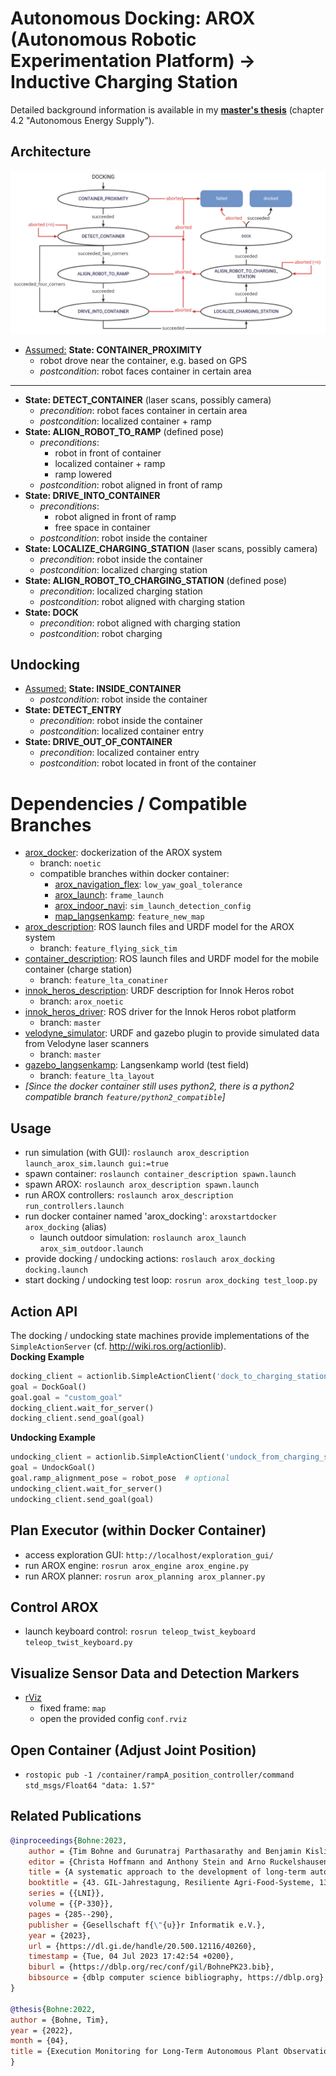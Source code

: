 # Autonomous Docking: AROX (Autonomous Robotic Experimentation Platform) -> Inductive Charging Station

Detailed background information is available in my [**master's thesis**](https://github.com/tbohne/msc) (chapter 4.2 "Autonomous Energy Supply").

## Architecture

![](docking_smach.png)

- <u>Assumed:</u> **State: CONTAINER_PROXIMITY**
    - robot drove near the container, e.g. based on GPS
    - *postcondition*: robot faces container in certain area
--------------------------------------------------------------------------
- **State: DETECT_CONTAINER** (laser scans, possibly camera)
    - *precondition*: robot faces container in certain area
    - *postcondition*: localized container + ramp
- **State: ALIGN_ROBOT_TO_RAMP** (defined pose)
    - *preconditions*: 
        - robot in front of container
        - localized container + ramp
        - ramp lowered
    - *postcondition*: robot aligned in front of ramp
- **State: DRIVE_INTO_CONTAINER**
    - *preconditions*:
        - robot aligned in front of ramp
        - free space in container
    - *postcondition*: robot inside the container
- **State: LOCALIZE_CHARGING_STATION** (laser scans, possibly camera)
    - *precondition*: robot inside the container
    - *postcondition*: localized charging station
- **State: ALIGN_ROBOT_TO_CHARGING_STATION** (defined pose)
    - *precondition*: localized charging station
    - *postcondition*: robot aligned with charging station
- **State: DOCK**
    - *precondition*: robot aligned with charging station
    - *postcondition*: robot charging

## Undocking

- <u>Assumed:</u> **State: INSIDE_CONTAINER**
    - *postcondition*: robot inside the container
- **State: DETECT_ENTRY**
    - *precondition*: robot inside the container
    - *postcondition*: localized container entry
- **State: DRIVE_OUT_OF_CONTAINER**
    - *precondition*: localized container entry
    - *postcondition*: robot located in front of the container

# Dependencies / Compatible Branches

- [arox_docker](https://git.ni.dfki.de/arox/arox_docker): dockerization of the AROX system
    - branch: `noetic`
    - compatible branches within docker container:
        - [arox_navigation_flex](https://git.ni.dfki.de/arox/arox_core/arox_navigation_flex): `low_yaw_goal_tolerance`
        - [arox_launch](https://git.ni.dfki.de/arox/arox_core/arox_launch): `frame_launch`
        - [arox_indoor_navi](https://git.ni.dfki.de/arox/arox_core/arox_indoor_navi): `sim_launch_detection_config`
        - [map_langsenkamp](https://git.ni.dfki.de/zla/map_langsenkamp): `feature_new_map`
- [arox_description](https://git.ni.dfki.de/arox/arox_core/arox_description): ROS launch files and URDF model for the AROX system
    - branch: `feature_flying_sick_tim`
- [container_description](https://git.ni.dfki.de/arox/container_description): ROS launch files and URDF model for the mobile container (charge station)
    - branch: `feature_lta_conatiner`
- [innok_heros_description](https://git.ni.dfki.de/arox/innok_heros/innok_heros_description): URDF description for Innok Heros robot
    - branch: `arox_noetic`
- [innok_heros_driver](https://git.ni.dfki.de/arox/innok_heros/innok_heros_driver): ROS driver for the Innok Heros robot platform
    - branch: `master`
- [velodyne_simulator](https://bitbucket.org/DataspeedInc/velodyne_simulator/src/master/): URDF and gazebo plugin to provide simulated data from Velodyne laser scanners
    - branch: `master`
- [gazebo_langsenkamp](https://git.ni.dfki.de/zla/gazebo_langsenkamp): Langsenkamp world (test field)
    - branch: `feature_lta_layout`
- *[Since the docker container still uses python2, there is a python2 compatible branch `feature/python2_compatible`]*

## Usage

- run simulation (with GUI): `roslaunch arox_description launch_arox_sim.launch gui:=true`
- spawn container: `roslaunch container_description spawn.launch`
- spawn AROX: `roslaunch arox_description spawn.launch`
- run AROX controllers: `roslaunch arox_description run_controllers.launch`
- run docker container named 'arox_docking': `aroxstartdocker arox_docking` (alias)
    - launch outdoor simulation: `roslaunch arox_launch arox_sim_outdoor.launch`
- provide docking / undocking actions: `roslauch arox_docking docking.launch`
- start docking / undocking test loop: `rosrun arox_docking test_loop.py`

## Action API

The docking / undocking state machines provide implementations of the `SimpleActionServer` (cf. http://wiki.ros.org/actionlib).  
**Docking Example**
```python
docking_client = actionlib.SimpleActionClient('dock_to_charging_station', DockAction)
goal = DockGoal()
goal.goal = "custom_goal"
docking_client.wait_for_server()
docking_client.send_goal(goal)
```
**Undocking Example**
```python
undocking_client = actionlib.SimpleActionClient('undock_from_charging_station', UndockAction)
goal = UndockGoal()
goal.ramp_alignment_pose = robot_pose  # optional
undocking_client.wait_for_server()
undocking_client.send_goal(goal)
```

## Plan Executor (within Docker Container)

- access exploration GUI: `http://localhost/exploration_gui/`
- run AROX engine: `rosrun arox_engine arox_engine.py`
- run AROX planner: `rosrun arox_planning arox_planner.py`

## Control AROX

- launch keyboard control: `rosrun teleop_twist_keyboard teleop_twist_keyboard.py`

## Visualize Sensor Data and Detection Markers

- [rViz](https://wiki.ros.org/rviz)
    - fixed frame: `map`
    - open the provided config `conf.rviz`

## Open Container (Adjust Joint Position)

- `rostopic pub -1 /container/rampA_position_controller/command std_msgs/Float64 "data: 1.57"`

## Related Publications

```bibtex
@inproceedings{Bohne:2023,
    author = {Tim Bohne and Gurunatraj Parthasarathy and Benjamin Kisliuk},
    editor = {Christa Hoffmann and Anthony Stein and Arno Ruckelshausen and Henning M{\"{u}}ller and Thilo Steckel and Helga Floto},
    title = {A systematic approach to the development of long-term autonomous robotic systems for agriculture},
    booktitle = {43. GIL-Jahrestagung, Resiliente Agri-Food-Systeme, 13.-14. Februar 2023, Osnabr{\"{u}}ck, Germany},
    series = {{LNI}},
    volume = {{P-330}},
    pages = {285--290},
    publisher = {Gesellschaft f{\"{u}}r Informatik e.V.},
    year = {2023},
    url = {https://dl.gi.de/handle/20.500.12116/40260},
    timestamp = {Tue, 04 Jul 2023 17:42:54 +0200},
    biburl = {https://dblp.org/rec/conf/gil/BohnePK23.bib},
    bibsource = {dblp computer science bibliography, https://dblp.org}
}

@thesis{Bohne:2022,
author = {Bohne, Tim},
year = {2022},
month = {04},
title = {Execution Monitoring for Long-Term Autonomous Plant Observation with a Mobile Robot}
}
```


